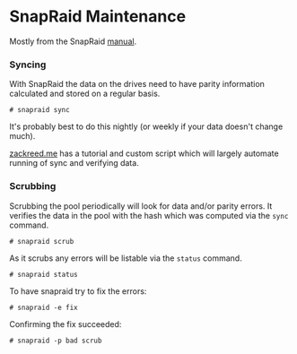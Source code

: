 # SnapRaid Maintenance

Mostly from the SnapRaid [manual](http://www.snapraid.it/manual).

### Syncing

With SnapRaid the data on the drives need to have parity information calculated and stored on a regular basis.

```
# snapraid sync
```

It's probably best to do this nightly (or weekly if your data doesn't change much). 

[zackreed.me](https://zackreed.me/snapraid-split-parity-sync-script/) has a tutorial and custom script which will largely automate running of sync and verifying data.

### Scrubbing

Scrubbing the pool periodically will look for data and/or parity errors. It verifies the data in the pool with the hash which was computed via the `sync` command.

```
# snapraid scrub
```

As it scrubs any errors will be listable via the `status` command.

```
# snapraid status
```

To have snapraid try to fix the errors:

```
# snapraid -e fix
```

Confirming the fix succeeded:

```
# snapraid -p bad scrub
```



